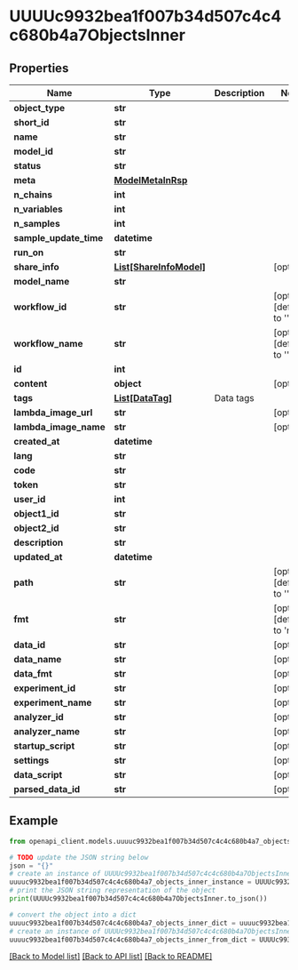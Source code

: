 # UUUUc9932bea1f007b34d507c4c4c680b4a7ObjectsInner


## Properties

Name | Type | Description | Notes
------------ | ------------- | ------------- | -------------
**object_type** | **str** |  | 
**short_id** | **str** |  | 
**name** | **str** |  | 
**model_id** | **str** |  | 
**status** | **str** |  | 
**meta** | [**ModelMetaInRsp**](ModelMetaInRsp.md) |  | 
**n_chains** | **int** |  | 
**n_variables** | **int** |  | 
**n_samples** | **int** |  | 
**sample_update_time** | **datetime** |  | 
**run_on** | **str** |  | 
**share_info** | [**List[ShareInfoModel]**](ShareInfoModel.md) |  | [optional] 
**model_name** | **str** |  | 
**workflow_id** | **str** |  | [optional] [default to '']
**workflow_name** | **str** |  | [optional] [default to '']
**id** | **int** |  | 
**content** | **object** |  | [optional] 
**tags** | [**List[DataTag]**](DataTag.md) | Data tags | 
**lambda_image_url** | **str** |  | [optional] 
**lambda_image_name** | **str** |  | [optional] 
**created_at** | **datetime** |  | 
**lang** | **str** |  | 
**code** | **str** |  | 
**token** | **str** |  | 
**user_id** | **int** |  | 
**object1_id** | **str** |  | 
**object2_id** | **str** |  | 
**description** | **str** |  | 
**updated_at** | **datetime** |  | 
**path** | **str** |  | [optional] [default to '']
**fmt** | **str** |  | [optional] [default to 'raw']
**data_id** | **str** |  | [optional] 
**data_name** | **str** |  | [optional] 
**data_fmt** | **str** |  | [optional] 
**experiment_id** | **str** |  | [optional] 
**experiment_name** | **str** |  | [optional] 
**analyzer_id** | **str** |  | [optional] 
**analyzer_name** | **str** |  | [optional] 
**startup_script** | **str** |  | [optional] 
**settings** | **str** |  | [optional] 
**data_script** | **str** |  | [optional] 
**parsed_data_id** | **str** |  | [optional] 

## Example

```python
from openapi_client.models.uuuuc9932bea1f007b34d507c4c4c680b4a7_objects_inner import UUUUc9932bea1f007b34d507c4c4c680b4a7ObjectsInner

# TODO update the JSON string below
json = "{}"
# create an instance of UUUUc9932bea1f007b34d507c4c4c680b4a7ObjectsInner from a JSON string
uuuuc9932bea1f007b34d507c4c4c680b4a7_objects_inner_instance = UUUUc9932bea1f007b34d507c4c4c680b4a7ObjectsInner.from_json(json)
# print the JSON string representation of the object
print(UUUUc9932bea1f007b34d507c4c4c680b4a7ObjectsInner.to_json())

# convert the object into a dict
uuuuc9932bea1f007b34d507c4c4c680b4a7_objects_inner_dict = uuuuc9932bea1f007b34d507c4c4c680b4a7_objects_inner_instance.to_dict()
# create an instance of UUUUc9932bea1f007b34d507c4c4c680b4a7ObjectsInner from a dict
uuuuc9932bea1f007b34d507c4c4c680b4a7_objects_inner_from_dict = UUUUc9932bea1f007b34d507c4c4c680b4a7ObjectsInner.from_dict(uuuuc9932bea1f007b34d507c4c4c680b4a7_objects_inner_dict)
```
[[Back to Model list]](../README.md#documentation-for-models) [[Back to API list]](../README.md#documentation-for-api-endpoints) [[Back to README]](../README.md)


